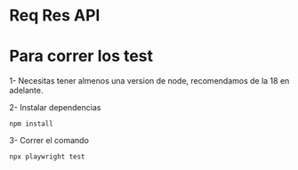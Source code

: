 # Req Res API

# Para correr los test

1- Necesitas tener almenos una version de node, recomendamos de la 18 en adelante.

2- Instalar dependencias

```
npm install
```

3- Correr el comando

```
npx playwright test
```
